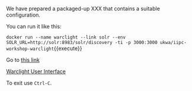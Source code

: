 

We have prepared a packaged-up XXX that contains a suitable configuration.

You can run it like this:

`docker run --name warclight --link solr --env SOLR_URL=http://solr:8983/solr/discovery -ti -p 3000:3000 ukwa/iipc-workshop-warclight`{{execute}}

Go to [this link](https://[[HOST_SUBDOMAIN]]-3000-[[KATACODA_HOST]].environments.katacoda.com/)

<div class="center-align">
    <a class="btn-small" href="https://[[HOST_SUBDOMAIN]]-3000-[[KATACODA_HOST]].environments.katacoda.com/">Warclight User Interface</a>
</div>

To exit use `Ctrl-C`.
